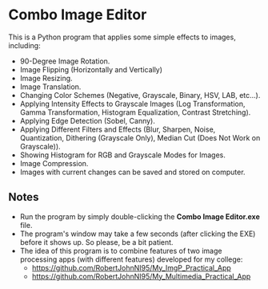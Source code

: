 # Combo Image Editor
This is a Python program that applies some simple effects to images, including:
- 90-Degree Image Rotation.
- Image Flipping (Horizontally and Vertically)
- Image Resizing.
- Image Translation.
- Changing Color Schemes (Negative, Grayscale, Binary, HSV, LAB, etc...).
- Applying Intensity Effects to Grayscale Images (Log Transformation, Gamma Transformation, Histogram Equalization, Contrast Stretching).
- Applying Edge Detection (Sobel, Canny).
- Applying Different Filters and Effects (Blur, Sharpen, Noise, Quantization, Dithering (Grayscale Only), Median Cut (Does Not Work on Grayscale)).
- Showing Histogram for RGB and Grayscale Modes for Images.
- Image Compression.
- Images with current changes can be saved and stored on computer.

## Notes
- Run the program by simply double-clicking the __Combo Image Editor.exe__ file.
- The program's window may take a few seconds (after clicking the EXE) before it shows up. So please, be a bit patient.
- The idea of this program is to combine features of two image processing apps (with different features) developed for my college:
    - https://github.com/RobertJohnNI95/My_ImgP_Practical_App
    - https://github.com/RobertJohnNI95/My_Multimedia_Practical_App